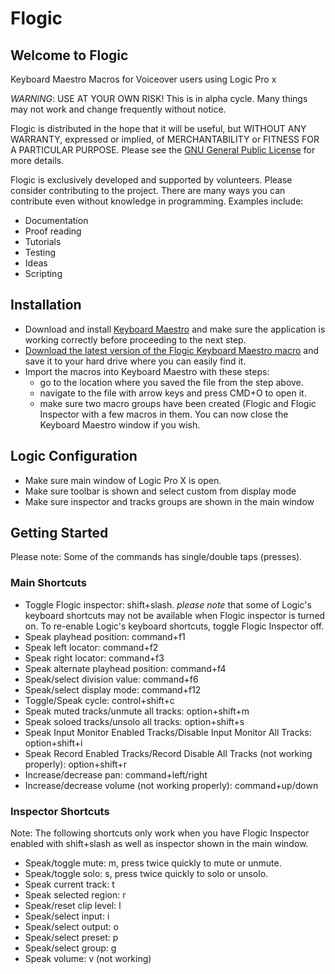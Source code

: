 # Flogic
## Welcome to Flogic
Keyboard Maestro Macros for Voiceover users using Logic Pro x

*WARNING*: USE AT YOUR OWN RISK! This is in alpha cycle. Many things may not work and change frequently without notice.

Flogic is distributed in the hope that it will be useful, but WITHOUT ANY WARRANTY, expressed or implied, of MERCHANTABILITY or FITNESS FOR A PARTICULAR PURPOSE. Please see the [GNU General Public License](http://www.gnu.org/licenses/) for more details.

Flogic is exclusively developed and supported by volunteers. Please consider contributing to the project. There are many ways you can contribute even without knowledge in programming. Examples include:
* Documentation
* Proof reading
* Tutorials
* Testing
* Ideas
* Scripting

## Installation
* Download and install [Keyboard Maestro](http://www.keyboardmaestro.com) and make sure the application is working correctly before proceeding to the next step.
* [Download the latest version of the Flogic Keyboard Maestro macro](https://github.com/chigkim/Flogic/blob/master/Flogic.kmmacros) and save it to your hard drive where you can easily find it.
* Import the macros into Keyboard Maestro with these steps:
  * go to the location where you saved the file from the step above.
  * navigate to the file with arrow keys and press CMD+O to open it.
  * make sure two macro groups have been created (Flogic and Flogic Inspector with a few macros in them. You can now close the Keyboard Maestro window if you wish.

## Logic Configuration
* Make sure main window of Logic Pro X is open.
* Make sure toolbar is shown and select custom from display mode
* Make sure inspector and tracks groups are shown in the main window

## Getting Started
Please note: Some of the commands has single/double taps (presses).

### Main Shortcuts
* Toggle Flogic inspector: shift+slash. *please note* that some of Logic's keyboard shortcuts may not be available when Flogic inspector is turned on. To re-enable Logic's keyboard shortcuts, toggle Flogic Inspector off.
* Speak playhead position: command+f1
* Speak left locator: command+f2
* Speak right locator: command+f3
* Speak alternate playhead position: command+f4
* Speak/select division value: command+f6
* Speak/select display mode: command+f12
* Toggle/Speak cycle: control+shift+c
* Speak muted tracks/unmute all tracks: option+shift+m
* Speak soloed tracks/unsolo all tracks: option+shift+s
* Speak Input Monitor Enabled Tracks/Disable Input Monitor All Tracks: option+shift+i
* Speak Record Enabled Tracks/Record Disable All Tracks (not working properly): option+shift+r
* Increase/decrease pan: command+left/right
* Increase/decrease volume (not working properly): command+up/down

### Inspector Shortcuts
Note: The following shortcuts only work when you have Flogic Inspector enabled with shift+slash as well as inspector shown in the main window.

* Speak/toggle mute: m, press twice quickly to mute or unmute.
* Speak/toggle solo: s, press twice quickly to solo or unsolo.
* Speak current track: t
* Speak selected region: r
* Speak/reset clip level: l
* Speak/select input: i
* Speak/select output: o
* Speak/select preset: p
* Speak/select group: g
* Speak volume: v (not working)
